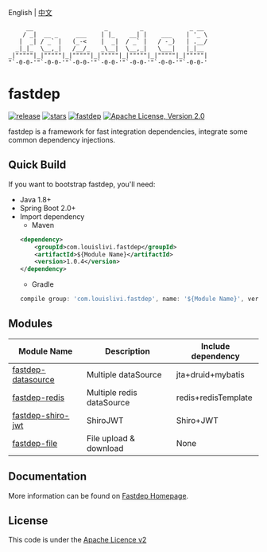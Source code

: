 English | [中文](./README.md)
```
     __                    _         _             _ __  
    / _|  __ _     ___    | |_    __| |    ___    | '_ \ 
   |  _| / _` |   (_-<    |  _|  / _` |   / -_)   | .__/ 
  _|_|_  \__,_|   /__/_   _\__|  \__,_|   \___|   |_|__  
_|"""""|_|"""""|_|"""""|_|"""""|_|"""""|_|"""""|_|"""""| 
"`-0-0-'"`-0-0-'"`-0-0-'"`-0-0-'"`-0-0-'"`-0-0-'"`-0-0-' 
```
fastdep
============
[![release](https://img.shields.io/github/release/louislivi/fastdep.svg?style=popout-square)](https://github.com/louislivi/fastdep/releases)
[![stars](https://img.shields.io/github/stars/louislivi/fastdep.svg?style=popout-square)](https://github.com/louislivi/fastdep/stargazers)
[![fastdep](https://img.shields.io/badge/fastdep-%F0%9F%92%97-pink.svg?style=popout-square)](https://github.com/louislivi/fastdep)
[![Apache License, Version 2.0](https://img.shields.io/github/license/apache/maven.svg?label=License)][license]

fastdep is a framework for fast integration dependencies,
integrate some common dependency injections.

Quick Build
-------
If you want to bootstrap fastdep, you'll need:
- Java 1.8+
- Spring Boot 2.0+
- Import dependency
    - Maven
    ```xml
    <dependency>
        <groupId>com.louislivi.fastdep</groupId>
        <artifactId>${Module Name}</artifactId>
        <version>1.0.4</version>
    </dependency>
    ```
    - Gradle
    ```groovy
    compile group: 'com.louislivi.fastdep', name: '${Module Name}', version: '1.0.4'
    ```
  
Modules
-------
|  Module Name  |  Description  | Include dependency |
| ------------ | ------------- | ------------------ |
| [fastdep-datasource](https://fastdep.louislivi.com/#/module/fastdep-datasource)   | Multiple dataSource | jta+druid+mybatis |
| [fastdep-redis](https://fastdep.louislivi.com/#/module/fastdep-redis)   | Multiple redis dataSource  | redis+redisTemplate |
| [fastdep-shiro-jwt](https://fastdep.louislivi.com/#/module/fastdep-shiro-jwt)   | ShiroJWT  | Shiro+JWT |
| [fastdep-file](https://fastdep.louislivi.com/#/module/fastdep-file)   | File upload & download  | None |

Documentation
-------------

More information can be found on [Fastdep Homepage][home].

License
-------
This code is under the [Apache Licence v2][license]


[home]: https://fastdep.louislivi.com/
[license]: https://www.apache.org/licenses/LICENSE-2.0
[releases]: https://github.com/louislivi/fastdep/releases
